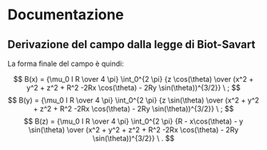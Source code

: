# Documentazione

## Derivazione del campo dalla legge di Biot-Savart
La forma finale del campo è quindi:

$$
B(x) = {\mu_0 I R \over 4 \pi} \int_0^{2 \pi} {z \cos(\theta) \over (x^2 + y^2 + z^2 + R^2 -2Rx \cos(\theta) - 2Ry \sin(\theta))^{3/2}} \ ;
$$
$$
B(y) = {\mu_0 I R \over 4 \pi} \int_0^{2 \pi} {z \sin(\theta) \over (x^2 + y^2 + z^2 + R^2 -2Rx \cos(\theta) - 2Ry \sin(\theta))^{3/2}} \ ;
$$
$$
B(z) = {\mu_0 I R \over 4 \pi} \int_0^{2 \pi} {R - x\cos(\theta) - y \sin(\theta) \over (x^2 + y^2 + z^2 + R^2 -2Rx \cos(\theta) - 2Ry \sin(\theta))^{3/2}} \ .
$$

